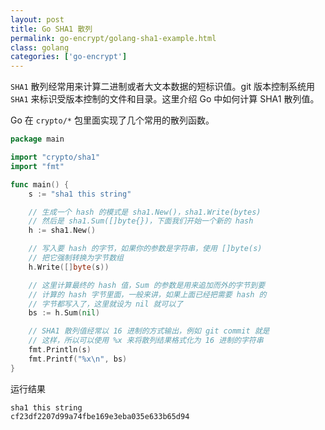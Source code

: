```yaml
---
layout: post
title: Go SHA1 散列
permalink: go-encrypt/golang-sha1-example.html
class: golang
categories: ['go-encrypt']
---
```


`SHA1` 散列经常用来计算二进制或者大文本数据的短标识值。git 版本控制系统用 `SHA1` 来标识受版本控制的文件和目录。这里介绍 Go 中如何计算 SHA1 散列值。

Go 在 `crypto/*` 包里面实现了几个常用的散列函数。

```go
package main

import "crypto/sha1"
import "fmt"

func main() {
    s := "sha1 this string"

    // 生成一个 hash 的模式是 sha1.New()，sha1.Write(bytes)
    // 然后是 sha1.Sum([]byte{})，下面我们开始一个新的 hash
    h := sha1.New()

    // 写入要 hash 的字节，如果你的参数是字符串，使用 []byte(s)
    // 把它强制转换为字节数组
    h.Write([]byte(s))

    // 这里计算最终的 hash 值，Sum 的参数是用来追加而外的字节到要
    // 计算的 hash 字节里面，一般来讲，如果上面已经把需要 hash 的
    // 字节都写入了，这里就设为 nil 就可以了
    bs := h.Sum(nil)

    // SHA1 散列值经常以 16 进制的方式输出，例如 git commit 就是
    // 这样，所以可以使用 %x 来将散列结果格式化为 16 进制的字符串
    fmt.Println(s)
    fmt.Printf("%x\n", bs)
}
```

运行结果

```shell
sha1 this string
cf23df2207d99a74fbe169e3eba035e633b65d94
```